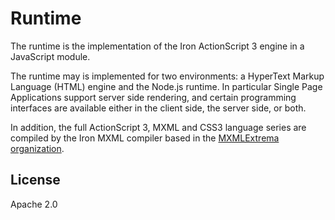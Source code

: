 # Runtime

The runtime is the implementation of the Iron ActionScript 3 engine in a JavaScript module.

The runtime may is implemented for two environments: a HyperText Markup Language (HTML) engine and the Node.js runtime. In particular Single Page Applications support server side rendering, and certain programming interfaces are available either in the client side, the server side, or both.

In addition, the full ActionScript 3, MXML and CSS3 language series are compiled by the Iron MXML compiler based in the [MXMLExtrema organization](https://github.com/mxmlextrema).

## License

Apache 2.0